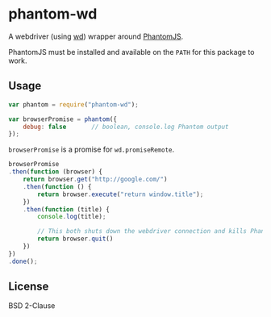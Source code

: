 # phantom-wd

A webdriver (using [wd](https://github.com/admc/wd)) wrapper around [PhantomJS](http://phantomjs.org/).

PhantomJS must be installed and available on the `PATH` for this package to work.

## Usage

```javascript
var phantom = require("phantom-wd");

var browserPromise = phantom({
    debug: false       // boolean, console.log Phantom output
});
```

`browserPromise` is a promise for `wd.promiseRemote`.

```javascript
browserPromise
.then(function (browser) {
    return browser.get("http://google.com/")
    .then(function () {
        return browser.execute("return window.title");
    })
    .then(function (title) {
        console.log(title);

        // This both shuts down the webdriver connection and kills PhantomJS
        return browser.quit()
    })
})
.done();
```

## License

BSD 2-Clause
